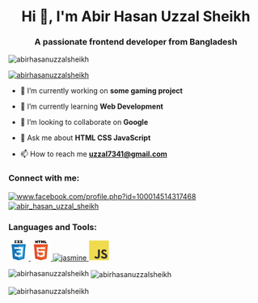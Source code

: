 
<h1 align="center">Hi 👋, I'm Abir Hasan Uzzal Sheikh</h1>
<h3 align="center">A passionate frontend developer from Bangladesh</h3>

<p align="left"> <img src="https://komarev.com/ghpvc/?username=abirhasanuzzalsheikh&label=Profile%20views&color=0e75b6&style=flat" alt="abirhasanuzzalsheikh" /> </p>

<p align="left"> <a href="https://github.com/ryo-ma/github-profile-trophy"><img src="https://github-profile-trophy.vercel.app/?username=abirhasanuzzalsheikh" alt="abirhasanuzzalsheikh" /></a> </p>

- 🔭 I’m currently working on **some gaming project**

- 🌱 I’m currently learning **Web Development**

- 👯 I’m looking to collaborate on **Google**

- 💬 Ask me about **HTML CSS JavaScript**

- 📫 How to reach me **uzzal7341@gmail.com**

<h3 align="left">Connect with me:</h3>
<p align="left">
<a href="https://fb.com/www.facebook.com/profile.php?id=100014514317468" target="blank"><img align="center" src="https://raw.githubusercontent.com/rahuldkjain/github-profile-readme-generator/master/src/images/icons/Social/facebook.svg" alt="www.facebook.com/profile.php?id=100014514317468" height="30" width="40" /></a>
<a href="https://instagram.com/abir_hasan_uzzal_sheikh" target="blank"><img align="center" src="https://raw.githubusercontent.com/rahuldkjain/github-profile-readme-generator/master/src/images/icons/Social/instagram.svg" alt="abir_hasan_uzzal_sheikh" height="30" width="40" /></a>
</p>

<h3 align="left">Languages and Tools:</h3>
<p align="left"> <a href="https://www.w3schools.com/css/" target="_blank" rel="noreferrer"> <img src="https://raw.githubusercontent.com/devicons/devicon/master/icons/css3/css3-original-wordmark.svg" alt="css3" width="40" height="40"/> </a> <a href="https://www.w3.org/html/" target="_blank" rel="noreferrer"> <img src="https://raw.githubusercontent.com/devicons/devicon/master/icons/html5/html5-original-wordmark.svg" alt="html5" width="40" height="40"/> </a> <a href="https://jasmine.github.io/" target="_blank" rel="noreferrer"> <img src="https://www.vectorlogo.zone/logos/jasmine/jasmine-icon.svg" alt="jasmine" width="40" height="40"/> </a> <a href="https://developer.mozilla.org/en-US/docs/Web/JavaScript" target="_blank" rel="noreferrer"> <img src="https://raw.githubusercontent.com/devicons/devicon/master/icons/javascript/javascript-original.svg" alt="javascript" width="40" height="40"/> </a> </p>

<p><img align="left" src="https://github-readme-stats.vercel.app/api/top-langs?username=abirhasanuzzalsheikh&show_icons=true&locale=en&layout=compact" alt="abirhasanuzzalsheikh" /></p>

<p>&nbsp;<img align="center" src="https://github-readme-stats.vercel.app/api?username=abirhasanuzzalsheikh&show_icons=true&locale=en" alt="abirhasanuzzalsheikh" /></p>

<p><img align="center" src="https://github-readme-streak-stats.herokuapp.com/?user=abirhasanuzzalsheikh&" alt="abirhasanuzzalsheikh" /></p>

